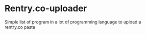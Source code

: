 # Rentry.co-uploader
Simple list of program in a lot of programming language to upload a rentry.co paste
